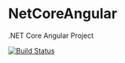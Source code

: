 # NetCoreAngular
.NET Core Angular Project

[![Build Status](https://dev.azure.com/sjsimp14/NetCoreAngular/_apis/build/status/scottjsimpson.NetCoreAngular?branchName=master)](https://dev.azure.com/sjsimp14/NetCoreAngular/_build/latest?definitionId=3&branchName=master)
